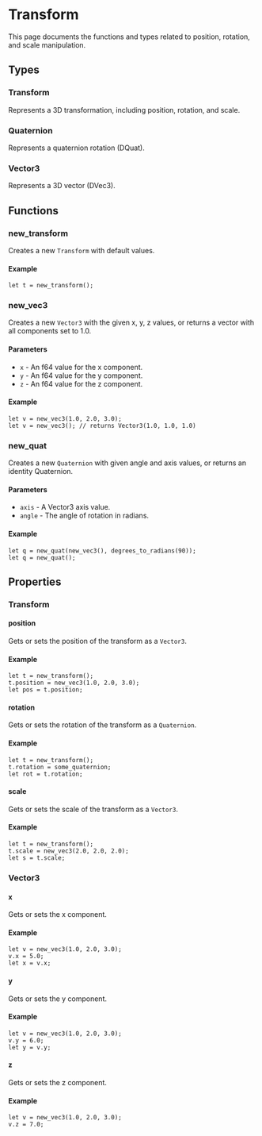 # Transform

This page documents the functions and types related to position, rotation, and scale manipulation.

## Types

### Transform
Represents a 3D transformation, including position, rotation, and scale.

### Quaternion
Represents a quaternion rotation (DQuat).

### Vector3
Represents a 3D vector (DVec3).

## Functions

### new_transform
Creates a new `Transform` with default values.

#### Example
```rhai
let t = new_transform();
```

### new_vec3
Creates a new `Vector3` with the given x, y, z values, or returns a vector with all components set to 1.0.

#### Parameters
- `x` - An f64 value for the x component.
- `y` - An f64 value for the y component.
- `z` - An f64 value for the z component.

#### Example
```rhai
let v = new_vec3(1.0, 2.0, 3.0);
let v = new_vec3(); // returns Vector3(1.0, 1.0, 1.0)
```

### new_quat
Creates a new `Quaternion` with given angle and axis values, or returns an identity Quaternion.

#### Parameters

- `axis` - A Vector3 axis value.
- `angle` - The angle of rotation in radians.

#### Example
```rhai
let q = new_quat(new_vec3(), degrees_to_radians(90));
let q = new_quat();
```

## Properties

### Transform

#### position
Gets or sets the position of the transform as a `Vector3`.

#### Example
```rhai
let t = new_transform();
t.position = new_vec3(1.0, 2.0, 3.0);
let pos = t.position;
```

#### rotation
Gets or sets the rotation of the transform as a `Quaternion`.

#### Example
```rhai
let t = new_transform();
t.rotation = some_quaternion;
let rot = t.rotation;
```

#### scale
Gets or sets the scale of the transform as a `Vector3`.

#### Example
```rhai
let t = new_transform();
t.scale = new_vec3(2.0, 2.0, 2.0);
let s = t.scale;
```

### Vector3

#### x
Gets or sets the x component.

#### Example
```rhai
let v = new_vec3(1.0, 2.0, 3.0);
v.x = 5.0;
let x = v.x;
```

#### y
Gets or sets the y component.

#### Example
```rhai
let v = new_vec3(1.0, 2.0, 3.0);
v.y = 6.0;
let y = v.y;
```

#### z
Gets or sets the z component.

#### Example
```rhai
let v = new_vec3(1.0, 2.0, 3.0);
v.z = 7.0;
```
